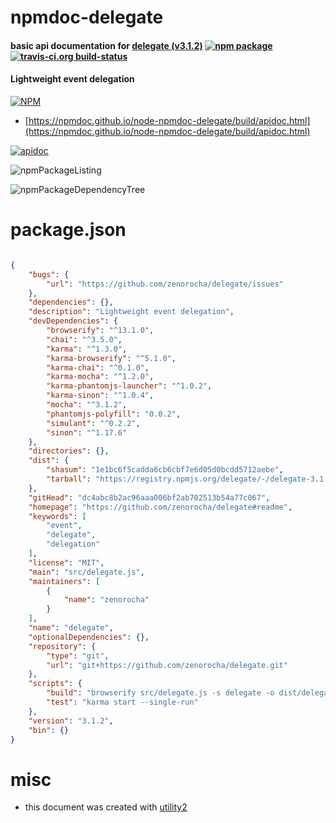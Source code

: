 # npmdoc-delegate

#### basic api documentation for  [delegate (v3.1.2)](https://github.com/zenorocha/delegate#readme)  [![npm package](https://img.shields.io/npm/v/npmdoc-delegate.svg?style=flat-square)](https://www.npmjs.org/package/npmdoc-delegate) [![travis-ci.org build-status](https://api.travis-ci.org/npmdoc/node-npmdoc-delegate.svg)](https://travis-ci.org/npmdoc/node-npmdoc-delegate)

#### Lightweight event delegation

[![NPM](https://nodei.co/npm/delegate.png?downloads=true&downloadRank=true&stars=true)](https://www.npmjs.com/package/delegate)

- [https://npmdoc.github.io/node-npmdoc-delegate/build/apidoc.html](https://npmdoc.github.io/node-npmdoc-delegate/build/apidoc.html)

[![apidoc](https://npmdoc.github.io/node-npmdoc-delegate/build/screenCapture.buildCi.browser.%252Ftmp%252Fbuild%252Fapidoc.html.png)](https://npmdoc.github.io/node-npmdoc-delegate/build/apidoc.html)

![npmPackageListing](https://npmdoc.github.io/node-npmdoc-delegate/build/screenCapture.npmPackageListing.svg)

![npmPackageDependencyTree](https://npmdoc.github.io/node-npmdoc-delegate/build/screenCapture.npmPackageDependencyTree.svg)



# package.json

```json

{
    "bugs": {
        "url": "https://github.com/zenorocha/delegate/issues"
    },
    "dependencies": {},
    "description": "Lightweight event delegation",
    "devDependencies": {
        "browserify": "^13.1.0",
        "chai": "^3.5.0",
        "karma": "^1.3.0",
        "karma-browserify": "^5.1.0",
        "karma-chai": "^0.1.0",
        "karma-mocha": "^1.2.0",
        "karma-phantomjs-launcher": "^1.0.2",
        "karma-sinon": "^1.0.4",
        "mocha": "^3.1.2",
        "phantomjs-polyfill": "0.0.2",
        "simulant": "^0.2.2",
        "sinon": "^1.17.6"
    },
    "directories": {},
    "dist": {
        "shasum": "1e1bc6f5cadda6cb6cbf7e6d05d0bcdd5712aebe",
        "tarball": "https://registry.npmjs.org/delegate/-/delegate-3.1.2.tgz"
    },
    "gitHead": "dc4abc8b2ac96aaa006bf2ab702513b54a77c067",
    "homepage": "https://github.com/zenorocha/delegate#readme",
    "keywords": [
        "event",
        "delegate",
        "delegation"
    ],
    "license": "MIT",
    "main": "src/delegate.js",
    "maintainers": [
        {
            "name": "zenorocha"
        }
    ],
    "name": "delegate",
    "optionalDependencies": {},
    "repository": {
        "type": "git",
        "url": "git+https://github.com/zenorocha/delegate.git"
    },
    "scripts": {
        "build": "browserify src/delegate.js -s delegate -o dist/delegate.js",
        "test": "karma start --single-run"
    },
    "version": "3.1.2",
    "bin": {}
}
```



# misc
- this document was created with [utility2](https://github.com/kaizhu256/node-utility2)
